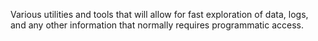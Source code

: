 Various utilities and tools that will allow for fast exploration of data, logs, and any other information that normally requires programmatic access.